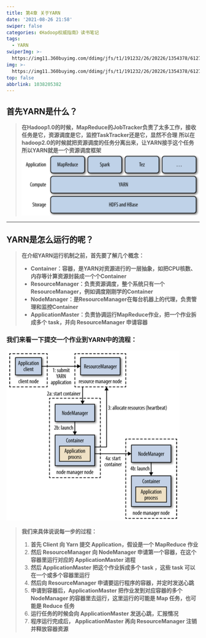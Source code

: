 ```yaml
---
title: 第4章 关于YARN
date: '2021-08-26 21:58'
swiper: false
categories: 《Hadoop权威指南》读书笔记
tags:
  - YARN
swiperImg: >-
  https://img11.360buyimg.com/ddimg/jfs/t1/191232/26/20226/1354378/61279ecfE7a5da302/8462321e3a1fc65b.png
img: >-
  https://img11.360buyimg.com/ddimg/jfs/t1/191232/26/20226/1354378/61279ecfE7a5da302/8462321e3a1fc65b.png
top: false
abbrlink: 1038205382
---
```



## 首先YARN是什么？
> **在Hadoop1.0的时候，MapReduce的JobTracker负责了太多工作，接收任务是它，资源调度是它，监控TaskTracker还是它，显然不合理**
> **所以在hadoop2.0的时候就把资源调度的任务分离出来，让YARN接手这个任务**
> **所以YARN就是一个资源调度框架**
> ![](/medias/第4章关于YARN/0.png)


---

## YARN是怎么运行的呢？
> **在介绍YARN运行机制之前，首先要了解几个概念：**
> - **Container：容器，是YARN对资源进行的一层抽象，如把CPU核数、内存等计算资源封装成一个个Container**
> - **ResourceManager：负责资源调度，整个系统只有一个ResourceManager，例如调度刚刚学的Container**
> - **NodeManager：是ResourceManager在每台机器上的代理，负责管理和监控Container**
> - **ApplicationMaster：负责协调运行MapReduce作业，把一个作业拆成多个 task，并向 ResourceManager 申请容器**

### 我们来看一下提交一个作业到YARN中的流程：
![](/medias/第4章关于YARN/1.png)
> **我们来具体说说每一步的过程：**
> 1. **首先 Client 向 Yarn 提交 Application，假设是一个 MapReduce 作业**
> 1. **然后 ResourceManager 向 NodeManager 申请第一个容器，在这个容器里运行对应的 ApplicationMaster 进程**
> 1. **然后 ApplicationMaster 把这个作业拆成多个 task ，这些 task 可以在一个或多个容器里运行**
> 1. **然后向 ResourceManager 申请要运行程序的容器，并定时发送心跳**
> 1. **申请到容器后，ApplicationMaster 把作业发到对应容器的多个 NodeManager 的容器里去运行，这里运行的可能是 Map 任务，也可能是 Reduce 任务**
> 1. **运行任务的时候会向 ApplicationMaster 发送心跳，汇报情况**
> 1. **程序运行完成后， ApplicationMaster 再向 ResourceManager 注销并释放容器资源**
